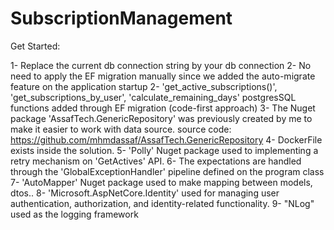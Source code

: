 # SubscriptionManagement

Get Started:
 
1- Replace the current db connection string by your db connection
2- No need to apply the EF migration  manually since we added the auto-migrate feature on the application startup
2- 'get_active_subscriptions()', 'get_subscriptions_by_user', 'calculate_remaining_days' 
    postgresSQL functions added through EF migration (code-first approach) 
3- The Nuget package 'AssafTech.GenericRepository' was previously created by me to make it easier to work with data source.
   source code: https://github.com/mhmdassaf/AssafTech.GenericRepository 
4- DockerFile exists inside the solution.
5- 'Polly' Nuget package used to implementing a retry mechanism on 'GetActives' API.
6- The expectations are handled through the 'GlobalExceptionHandler' pipeline defined on the program class
7- 'AutoMapper' Nuget package used to make mapping between models, dtos..
8- 'Microsoft.AspNetCore.Identity' used for managing user authentication, authorization, and identity-related functionality.
9- "NLog" used as the logging framework